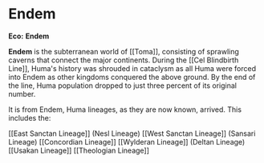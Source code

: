 # Endem

**Eco:** **Endem**

**Endem** is the subterranean world of [[Toma]], consisting of sprawling caverns that connect the major continents. During the [[Cel Blindbirth Line]], Huma's history was shrouded in cataclysm as all Huma were forced into Endem as other kingdoms conquered the above ground. By the end of the line, Huma population dropped to just three percent of its original number.

It is from Endem, Huma lineages, as they are now known, arrived. This includes the:

[[East Sanctan Lineage]] (Nesl Lineage)
[[West Sanctan Lineage]] (Sansari Lineage)
[[Concordian Lineage]]
[[Wylderan Lineage]] (Deltan Lineage)
[[Usakan Lineage]]
[[Theologian Lineage]]
